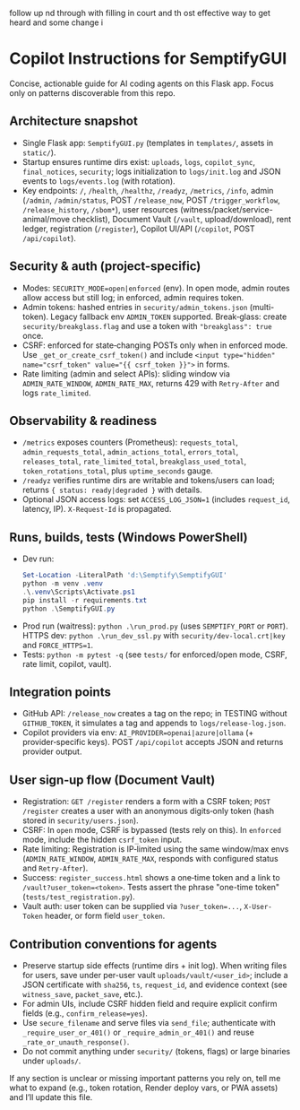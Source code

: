 follow up nd through with filling in court and th ost effective way to get heard and some change i
# Copilot Instructions for SemptifyGUI

Concise, actionable guide for AI coding agents on this Flask app. Focus only on patterns discoverable from this repo.

## Architecture snapshot
- Single Flask app: `SemptifyGUI.py` (templates in `templates/`, assets in `static/`).
- Startup ensures runtime dirs exist: `uploads`, `logs`, `copilot_sync`, `final_notices`, `security`; logs initialization to `logs/init.log` and JSON events to `logs/events.log` (with rotation).
- Key endpoints: `/`, `/health`, `/healthz`, `/readyz`, `/metrics`, `/info`, admin (`/admin`, `/admin/status`, POST `/release_now`, POST `/trigger_workflow`, `/release_history`, `/sbom*`), user resources (witness/packet/service-animal/move checklist), Document Vault (`/vault`, upload/download), rent ledger, registration (`/register`), Copilot UI/API (`/copilot`, POST `/api/copilot`).

## Security & auth (project-specific)
- Modes: `SECURITY_MODE=open|enforced` (env). In open mode, admin routes allow access but still log; in enforced, admin requires token.
- Admin tokens: hashed entries in `security/admin_tokens.json` (multi-token). Legacy fallback env `ADMIN_TOKEN` supported. Break‑glass: create `security/breakglass.flag` and use a token with `"breakglass": true` once.
- CSRF: enforced for state‑changing POSTs only when in enforced mode. Use `_get_or_create_csrf_token()` and include `<input type="hidden" name="csrf_token" value="{{ csrf_token }}">` in forms.
- Rate limiting (admin and select APIs): sliding window via `ADMIN_RATE_WINDOW`, `ADMIN_RATE_MAX`, returns 429 with `Retry-After` and logs `rate_limited`.

## Observability & readiness
- `/metrics` exposes counters (Prometheus): `requests_total`, `admin_requests_total`, `admin_actions_total`, `errors_total`, `releases_total`, `rate_limited_total`, `breakglass_used_total`, `token_rotations_total`, plus `uptime_seconds` gauge.
- `/readyz` verifies runtime dirs are writable and tokens/users can load; returns `{ status: ready|degraded }` with details.
- Optional JSON access logs: set `ACCESS_LOG_JSON=1` (includes `request_id`, latency, IP). `X-Request-Id` is propagated.

## Runs, builds, tests (Windows PowerShell)
- Dev run:
  ```powershell
  Set-Location -LiteralPath 'd:\Semptify\SemptifyGUI'
  python -m venv .venv
  .\.venv\Scripts\Activate.ps1
  pip install -r requirements.txt
  python .\SemptifyGUI.py
  ```
- Prod run (waitress): `python .\run_prod.py` (uses `SEMPTIFY_PORT` or `PORT`). HTTPS dev: `python .\run_dev_ssl.py` with `security/dev-local.crt|key` and `FORCE_HTTPS=1`.
- Tests: `python -m pytest -q` (see `tests/` for enforced/open mode, CSRF, rate limit, copilot, vault).

## Integration points
- GitHub API: `/release_now` creates a tag on the repo; in TESTING without `GITHUB_TOKEN`, it simulates a tag and appends to `logs/release-log.json`.
- Copilot providers via env: `AI_PROVIDER=openai|azure|ollama` (+ provider‑specific keys). POST `/api/copilot` accepts JSON and returns provider output.

## User sign‑up flow (Document Vault)
- Registration: `GET /register` renders a form with a CSRF token; `POST /register` creates a user with an anonymous digits‑only token (hash stored in `security/users.json`).
- CSRF: In `open` mode, CSRF is bypassed (tests rely on this). In `enforced` mode, include the hidden `csrf_token` input.
- Rate limiting: Registration is IP‑limited using the same window/max envs (`ADMIN_RATE_WINDOW`, `ADMIN_RATE_MAX`, responds with configured status and `Retry-After`).
- Success: `register_success.html` shows a one‑time token and a link to `/vault?user_token=<token>`. Tests assert the phrase "one-time token" (`tests/test_registration.py`).
- Vault auth: user token can be supplied via `?user_token=...`, `X-User-Token` header, or form field `user_token`.

## Contribution conventions for agents
- Preserve startup side effects (runtime dirs + init log). When writing files for users, save under per-user vault `uploads/vault/<user_id>`; include a JSON certificate with `sha256`, `ts`, `request_id`, and evidence context (see `witness_save`, `packet_save`, etc.).
- For admin UIs, include CSRF hidden field and require explicit confirm fields (e.g., `confirm_release=yes`).
- Use `secure_filename` and serve files via `send_file`; authenticate with `_require_user_or_401()` or `_require_admin_or_401()` and reuse `_rate_or_unauth_response()`.
- Do not commit anything under `security/` (tokens, flags) or large binaries under `uploads/`.

If any section is unclear or missing important patterns you rely on, tell me what to expand (e.g., token rotation, Render deploy vars, or PWA assets) and I’ll update this file.

